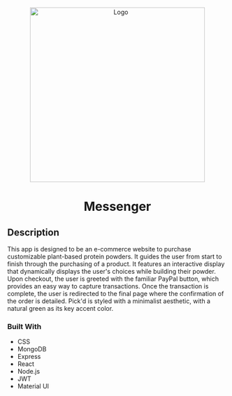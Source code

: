 <!-- Project Intro -->
<br />
<p align="center">
  <a>
    <img src="https://jolentino.netlify.app/imgs/messenger.gif" alt="Logo" width="400">
  </a>

  <h1 align="center">Messenger</h1>

<!-- ABOUT THE PROJECT -->
## Description

This app is designed to be an e-commerce website to purchase customizable plant-based protein powders. It guides the user from start to finish through the purchasing of a product. It features an interactive display that dynamically displays the user's choices while building their powder. Upon checkout, the user is greeted with the familiar PayPal button, which provides an easy way to capture transactions. Once the transaction is complete, the user is redirected to the final page where the confirmation of the order is detailed. Pick'd is styled with a minimalist aesthetic, with a natural green as its key accent color.

### Built With 
* CSS
* MongoDB
* Express
* React
* Node.js
* JWT
* Material UI

